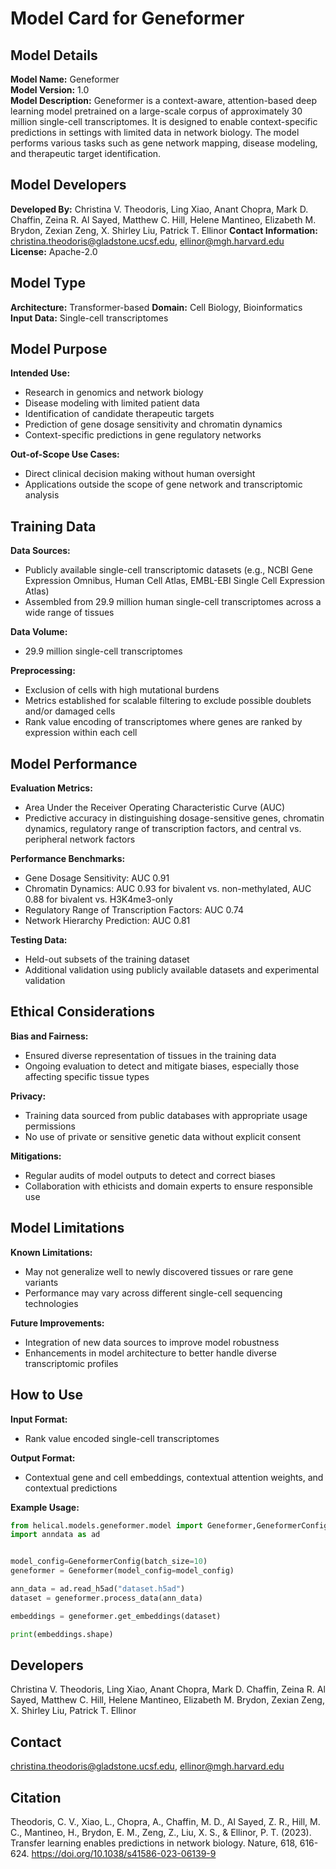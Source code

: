 # Model Card for Geneformer

## Model Details

**Model Name:** Geneformer  
**Model Version:** 1.0  
**Model Description:** Geneformer is a context-aware, attention-based deep learning model pretrained on a large-scale corpus of approximately 30 million single-cell transcriptomes. It is designed to enable context-specific predictions in settings with limited data in network biology. The model performs various tasks such as gene network mapping, disease modeling, and therapeutic target identification.

## Model Developers

**Developed By:** Christina V. Theodoris, Ling Xiao, Anant Chopra, Mark D. Chaffin, Zeina R. Al Sayed, Matthew C. Hill, Helene Mantineo, Elizabeth M. Brydon, Zexian Zeng, X. Shirley Liu, Patrick T. Ellinor
**Contact Information:** christina.theodoris@gladstone.ucsf.edu, ellinor@mgh.harvard.edu  
**License:** Apache-2.0

## Model Type

**Architecture:** Transformer-based
**Domain:** Cell Biology, Bioinformatics  
**Input Data:** Single-cell transcriptomes

## Model Purpose

**Intended Use:**  
- Research in genomics and network biology
- Disease modeling with limited patient data
- Identification of candidate therapeutic targets
- Prediction of gene dosage sensitivity and chromatin dynamics
- Context-specific predictions in gene regulatory networks

**Out-of-Scope Use Cases:**  
- Direct clinical decision making without human oversight
- Applications outside the scope of gene network and transcriptomic analysis

## Training Data

**Data Sources:**  
- Publicly available single-cell transcriptomic datasets (e.g., NCBI Gene Expression Omnibus, Human Cell Atlas, EMBL-EBI Single Cell Expression Atlas)
- Assembled from 29.9 million human single-cell transcriptomes across a wide range of tissues

**Data Volume:**  
- 29.9 million single-cell transcriptomes

**Preprocessing:**  
- Exclusion of cells with high mutational burdens
- Metrics established for scalable filtering to exclude possible doublets and/or damaged cells
- Rank value encoding of transcriptomes where genes are ranked by expression within each cell

## Model Performance

**Evaluation Metrics:**  
- Area Under the Receiver Operating Characteristic Curve (AUC)
- Predictive accuracy in distinguishing dosage-sensitive genes, chromatin dynamics, regulatory range of transcription factors, and central vs. peripheral network factors

**Performance Benchmarks:**  
- Gene Dosage Sensitivity: AUC 0.91
- Chromatin Dynamics: AUC 0.93 for bivalent vs. non-methylated, AUC 0.88 for bivalent vs. H3K4me3-only
- Regulatory Range of Transcription Factors: AUC 0.74
- Network Hierarchy Prediction: AUC 0.81

**Testing Data:**  
- Held-out subsets of the training dataset
- Additional validation using publicly available datasets and experimental validation

## Ethical Considerations

**Bias and Fairness:**  
- Ensured diverse representation of tissues in the training data
- Ongoing evaluation to detect and mitigate biases, especially those affecting specific tissue types

**Privacy:**  
- Training data sourced from public databases with appropriate usage permissions
- No use of private or sensitive genetic data without explicit consent

**Mitigations:**  
- Regular audits of model outputs to detect and correct biases
- Collaboration with ethicists and domain experts to ensure responsible use

## Model Limitations

**Known Limitations:**  
- May not generalize well to newly discovered tissues or rare gene variants
- Performance may vary across different single-cell sequencing technologies

**Future Improvements:**  
- Integration of new data sources to improve model robustness
- Enhancements in model architecture to better handle diverse transcriptomic profiles

## How to Use

**Input Format:**  
- Rank value encoded single-cell transcriptomes

**Output Format:**  
- Contextual gene and cell embeddings, contextual attention weights, and contextual predictions

**Example Usage:**
```python
from helical.models.geneformer.model import Geneformer,GeneformerConfig
import anndata as ad


model_config=GeneformerConfig(batch_size=10)
geneformer = Geneformer(model_config=model_config)

ann_data = ad.read_h5ad("dataset.h5ad")
dataset = geneformer.process_data(ann_data)

embeddings = geneformer.get_embeddings(dataset)

print(embeddings.shape)

```

## Developers

Christina V. Theodoris, Ling Xiao, Anant Chopra, Mark D. Chaffin, Zeina R. Al Sayed, Matthew C. Hill, Helene Mantineo, Elizabeth M. Brydon, Zexian Zeng, X. Shirley Liu, Patrick T. Ellinor

## Contact

christina.theodoris@gladstone.ucsf.edu, ellinor@mgh.harvard.edu

## Citation

Theodoris, C. V., Xiao, L., Chopra, A., Chaffin, M. D., Al Sayed, Z. R., Hill, M. C., Mantineo, H., Brydon, E. M., Zeng, Z., Liu, X. S., & Ellinor, P. T. (2023). Transfer learning enables predictions in network biology. Nature, 618, 616-624. https://doi.org/10.1038/s41586-023-06139-9